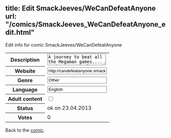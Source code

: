 title: Edit SmackJeeves/WeCanDefeatAnyone
url: "/comics/SmackJeeves_WeCanDefeatAnyone_edit.html"
---
Edit info for comic SmackJeeves/WeCanDefeatAnyone

<form name="comic" action="http://gaepostmail.appengine.com/comic" name="post">
<table class="comicinfo">
<tr>
<th>Description</th><td><textarea name="description">A journey to beat all the Megaman games.... Perhaps. Formerly called: - I Can't Defeat Anyone - I Can Defeat Anyone Updates at odd-numbered dates.</textarea></td>
</tr>
<tr>
<th>Website</th><td><input type="text" name="url" value="http://candefeatanyone.smackjeeves.com/comics/"/></td>
</tr>
<tr>
<th>Genre</th><td><input type="text" name="genre" value="Other"/></td>
</tr>
<tr>
<th>Language</th><td><input type="text" name="language" value="English"/></td>
</tr>
<tr>
<th>Adult content</th><td><input type="checkbox" name="adult" value="adult" /></td>
</tr>
<tr>
<th>Status</th><td>ok on 23.04.2013</td>
</tr>
<tr>
<th>Votes</th><td>0</div></td>
</tr>
</table>
</form>

Back to the [comic](/comics/SmackJeeves_WeCanDefeatAnyone.html).
